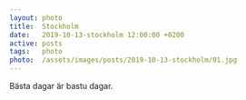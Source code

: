 ```yaml
---
layout: photo
title:  Stockholm
date:   2019-10-13-stockholm 12:00:00 +0200
active: posts
tags:   photo
photo:  /assets/images/posts/2019-10-13-stockholm/01.jpg
---
```


Bästa dagar är bastu dagar.
